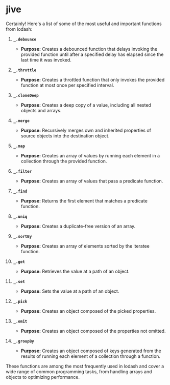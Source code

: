 # jive


Certainly! Here's a list of some of the most useful and important functions from lodash:

1. **`_.debounce`**  
   - **Purpose:** Creates a debounced function that delays invoking the provided function until after a specified delay has elapsed since the last time it was invoked.

2. **`_.throttle`**  
   - **Purpose:** Creates a throttled function that only invokes the provided function at most once per specified interval.

3. **`_.cloneDeep`**  
   - **Purpose:** Creates a deep copy of a value, including all nested objects and arrays.

4. **`_.merge`**  
   - **Purpose:** Recursively merges own and inherited properties of source objects into the destination object.

5. **`_.map`**  
   - **Purpose:** Creates an array of values by running each element in a collection through the provided function.

6. **`_.filter`**  
   - **Purpose:** Creates an array of values that pass a predicate function.

7. **`_.find`**  
   - **Purpose:** Returns the first element that matches a predicate function.

8. **`_.uniq`**  
   - **Purpose:** Creates a duplicate-free version of an array.

9. **`_.sortBy`**  
   - **Purpose:** Creates an array of elements sorted by the iteratee function.

10. **`_.get`**  
    - **Purpose:** Retrieves the value at a path of an object.

11. **`_.set`**  
    - **Purpose:** Sets the value at a path of an object.

12. **`_.pick`**  
    - **Purpose:** Creates an object composed of the picked properties.

13. **`_.omit`**  
    - **Purpose:** Creates an object composed of the properties not omitted.

14. **`_.groupBy`**  
    - **Purpose:** Creates an object composed of keys generated from the results of running each element of a collection through a function.

These functions are among the most frequently used in lodash and cover a wide range of common programming tasks, from handling arrays and objects to optimizing performance.